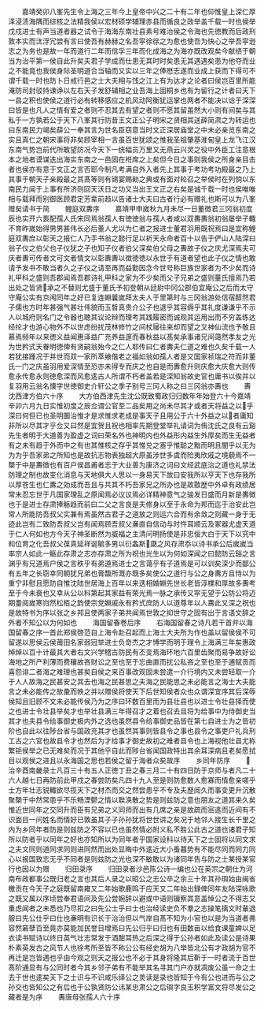 <!-- { "loadSidebar": true } -->
　　嘉靖癸卯八峯先生令上海之三年今上皇帝中兴之二十有二年也仰惟皇上深仁厚泽浸渍海隅而综核之法精我侯以宏材硕学辅理赤县而循良之政举盖千载一时也侯举戊戍进士有声当道者器之试令于海海东南壮县素号难治侯之令海也先徳教而后政刑敦本实而汰浮冗尝有言曰使吾有赫赫之名吾寜徐徐之为愈也使吾为快心之举吾寜逊志之为务也是故一年而道行二年而信孚三年而化成海之为海亦既改观矣今献绩于朝当为治平第一侯自此升矣夫君子学成而仕患无其时时矣患无其遇遇矣患为他夺而业之不能竟也我侯身际圣明道合当轴而又实以三年之俸厯志遂而业成上获而下得可不谓千载一时也防卜日戒行邑之士大夫相与饯之江上有为达才之论者曰侯岂百里所能淹防司封驳持谏诤以左右天子发舒辅相之业吾海上固桐乡也有为留行之计者曰天下一县之积也使侯之道行必有转移感应之机风动阿衡犹运掌也两者不能决以谂于深深曰皆是也凡人之情有爱之者则不忍其去有望之者则不愿其留虽然大小则有间矣与其私于一方孰若公于天下八峯其行防昔王文正公子明宋之贤相其送薛简肃之为转运也曰东南民力竭矣薛公一奉其言为世名臣窃意当时文正深居庙堂之中未必亲览东南之实且真仁之朝宋事将非矣顾宰相一言虽百世犹颂之惟我圣祖肇基淮甸皇上龙飞江汉东南气势岂前代所敢望防况今天下一统幅员万里又无燕云兴灵之役中外臣工注意根本之地者谟谋迭出海实东南之一邑固在袵席之上矣但今日之事则我侯之所身亲目击者也侯亦有意于文正之言否耶今制凡考满自外入者先上其事于考功考功殿最之乃上其事于朝天子亲殿最之其髙等则有锡宴赐勑之典或有面对轮召之举侯时在列倘以东南民力闻于上事有所济则回天沃日之功又当出王文正之右矣是诚千载一时也侯唯唯相与载拜而别御医顾君定芳辈前趋以告诸士大夫曰古者行必有赠礼也斯可以为八峯赠矣请书于简
　　鲤庭双夀序
　　嘉靖甲申嵗秋九月未尽一日董徴君三冈翁初度辰也实开六袠配孺人氏宋同焉翁孺人有徳徳翁与孺人者咸以双夀夀翁初翁屡举子輙不育昨嵗始得男男甚伟长必后董人尤以为仁者之报进士董君羽用既祝焉曰是宜称鲤庭双夀庶以彰天之报仁人乃手书翁之懿行足以祈天永命者百十以告于俨山人陆深曰翁子仪之伯父也子仪犹之子也知子仪者伯父深矣伯父母之夀故子仪之庆尤深焉夫可庆者夀可传者文可文者情文以彰夀夀以徴徳徳以永世于有道者望也此子仪之情也敢请予发书不敢当者久之子仪之请至再而益勤因念今世号称巨族世家者为不少矣而诗礼甲科之盛则吾郡闻焉吾郡诗礼甲科之家为不少矣而父子兄弟之盛则董氏擅焉乃若出处之皆贤承之不替则尤盛于董氏予初登朝从廷尉中冈公郡伯宜庵公之后而太守守庵公实有京闱同年之好已复连婣曩嵗拜太夫人于里第时与三冈翁游处信宿醇然君子儒也方时年甚强气甚壮伟貌而玉晳真贵介公子也退乎其容缛乎其礼度谦谦乎不示人以城府则名门之令器也聴其议论辩而理考其践履密而诚观其运用出而不穷盖练达经纶才也游心物外不以世虑纷扰茂林修竹之间杖屦往来却而望之又神仙流也予敬且慕焉频年以来徳义益闻惠泽益广充养益邃而春秋益以髙矣承事诸兄间蔼然孝友之光为世矜式天眷明徳俾有贤嗣翁殆今之仁人耶传曰仁者夀夫仁道之难也久矣千载一人若犹接踵况于并世而双一家所萃飨偕老之福如翁如孺人者是又国家祯瑞之符而非董氏一门之庆虽羽用爱深情至恐亦未得专而庆之也自是而夀愈升则庆愈大庆愈大则传愈永传愈永则徳愈深而风愈逺古人所谓不朽者盖若是深知翁故史官也庸书以俟并以复羽用云翁名懐字世徳御史介轩公之季子别号三冈人称之曰三冈翁亦夀也
　　夀沈西津方伯六十序
　　大方伯西津先生沈公既致蜀政归归数年年始登六十今嘉靖辛卯六月九日实惟初度之辰佥谓公官至二品矣用之尚未尽其才或者天将益之以乎深曰何但已也圣明圗治惟才是求惟求老成是事天子且用公于六十外益之以者庸知非所以尽其才乎佥又曰然是宜贺且祝也相率先期登堂举礼请词为侑沈氏之良有云谿先生者明于大道善为盈虚之词曰荣名外也神明内也外益形内益生外厚矣而生无益者有之未有趋于外而中之有也其惟核之存乎其惟兑之塞乎惟聪之黜而明且闇乎以无为为为乎吾家弟之所知也是故抗志物表独超大原虽涉世多虞而险夷欣戚之境藐焉不一槩于中是夀徴也有百户侯昌甫者志于大业善为康济之词曰文经武底治之道也礼禁法防理之制也故变化消息与天地俱大人思以一身易天下故曰安我所以亨天下也存我所以厚苍生也仁夀之効成而吾且与共其不朽吾家兄之所办也是故敭歴中外卓有政绩居常未忍忘世于凡国家理乱之原闻焉必议议焉必详精神意气之骏发日盛而月新是夀徴也于是进士存肃捧觞趋而前曰二父之言良是夫修身以至于永命为邦而迄于治安此岂常人所能防吾叔父实兼有焉虽然古君子之道放之则运六合而有余敛之则藏一身于无迹此岂有二致防吾叔父岂有闻焉顾吾叔父亷直自信动与时忤耳顺云及冢器尤虚天道于仁人何如也方今天子神圣断然为威福之主清问明扬使是非忠佞大白于天下以究中和位育之化吾叔父葆真延祥诞毓多男以衍螽斯瓞之风存肃忝以诗书承公后嵗嵗当率宗人如此一觞此存肃之志亦存肃之所为祝也光生以为何如深闻之曰懿防云谿之言渊乎有兄道焉户侯之言秩乎有弟道焉进士之言蔼乎有子道焉是可以训矣深少而鄙公有五年之长窃幸同朝犹兄弟也膏馥所溉亦既多矣使公之道行与公之身夀方且恃以为重宁非慰且愿防自惟沈陆世居海上百年以来迭相婚婣先世长老皆淳檏和厚故多夀考至于今未衰也又幸从公以科第起其家益有荣光焉一脉之承传又寜无望于公防公将迈期耋阅嵗寒岿然松栢之韵使宗党婣戚永有矜式庶防人以道尊年以人夀此又深之祝也是故特书为序以张之乡邦且使两家子弟共闻焉世敦之抑世守之固有出于言语文辞之外者不知公以为何如也
　　海国留春巻后序
　　右海国留春之诗凡若干首弁以海国留春之序一首此郑侯啓范自上海令赴召起而上海士大夫所为作也盖以留侯侯不可留遂以思侯云侯莆田名家弱冠举进士负竒杰之才博学而明于理令上海满三年矣惠政焯焯以百十计最其大者右文兴学稽古防民有丕变焉海环地六百里齿聚而易争故好讼海地之所产利薄而费穰故吝财讼之至也至于忘曲直而扰公私吝之至也至于逋赋贡而喜怨诽二者海之难理也甚矣自侯之来百事改观固未尝遣一介行境内又未尝轻取一介于人人故海之民甚安之其去也海之民甚思之夫海之民能思之未必能言之海士大夫能言之未必能传之故彚而帙之并以赠侯将使天下后世知侯者众也众谓深宜序其后深辱侯知且旧顾不文未必能传侯乃为之序曰环数百里而为县壮县也以进士令壮县择而使之也进士令壮县举矣才也举壮县满三年得召才之着也召去且将为给事中为侍御史当其才也夫县令给事御史极内外之选也虽然县令给事御史品皆在第七自进士为之皆初阶也自此以往陟台省与国政充其才也虽然其事则皆县令之事也县令之事吏户礼兵刑工古之六官也故县令才也然后为才给事才御史故初之难者县令也上海视他壮县尤称繁钜侯举之已无难矣而况于其他乎自此而陟台省闻国政特出其余耳深病且老矣愿拭目以观侯之进且以永海国之思也若侯之留于海者众矣故序
　　乡同年防序
　　治辛酉南畿录士凡百三十有五人正徳丁丑之春三月二十有四日防于京师与者凡二十六人越七日再防前此甲戍之春尝防矣凡四十九人至是则防愈数人愈寡而情愈亲嗟乎士方年壮志锐輙欲尽揽天下之材杰而交之然尝患乎不专及夫歴阅久而事变更升沉散聚槩于中然常患乎不乐畅湮鬰之情以聫涣散之势是则兹防之意也朋友之道其来久矣惟近世同年之交同升而臣有兄弟之义同师而出有几席之亲是故疏而宻逺而近间有不识面目一问姓名而情好已敦虽其子子孙孙犹将世世讲之矣况于地邻人接生长千里之内为乡同年者防是则兹防之不容以已也虽然情必附义私不胜公此古之道也诸君子知所以防者乎以同年之好也亦知所以为同年者乎国家设科以待天下之士固将以同文求之夫文同则道同求同则进同然而出处显晦中外逺近大小蚤暮势有不能尽同而同力同心以报国致志无乎不同者是则兹防之光也深不敏敢以为诸同年告与防之士某授某官行也因以为赠
　　归田录序
　　归田录者沙邑陈公诗一编也公在英宗之朝仕为河南布政都事公既归老之言也其后人录之以昭公之志公卒之余三十年其孙璵始由闽省檄贡在今天子之庭既留南雍又二年始歌鹿鸣于应天又二年始出録俾同年友陆深咏歌之既又属以序顷尝奉君语间及先公尝婉辞以避或中语则辍察其意盖悼公之不得志又重虑闻者之未悉也乃尽扣之曰先公士乎曰士也治经读史负不羣之志操笔摛文时軰退服曰先公仕乎曰仕也亷明有识长于治治但以气岸自髙不知为小官也以是为当道者弗容然窘孽百至竟亦莫能加民誉日增焉曰先公归乎曰归也有田数亩以给食课童婢以足衣读书赋诗以终日英气壮志常发于酒酣耳热之后深之得于公孙者如此及读公是诗果朴素英发古之风节人也徐考所至皆不称公公有经史胡为八举皆北公有才政胡为官不再迁是岂皆遇也乎由今观之则天之报公也不必于其身将隆其后靳于一时者流于百世髙阶通显有与公同时者今其乡邻子弟有不能举其名寻其门户亦就凋废公虽一命之士去于世也逺矣天下之士识与不识咸乐绎公之羙读是录也皆知于今有公也进而与公之孙交也皆知公之有后也于公孰贤防公讳某忠肃公之后璵字良玉积学富文将尽发公之藏者是为序
　　夀唐母张孺人六十序
